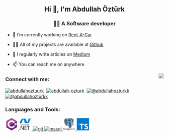 <h2 align="center">Hi 👋, I'm Abdullah Öztürk</h2>
<h3 align="center">👨‍💻 A Software developer</h3>

- 🔭 I’m currently working on [Rent-A-Car](github.com/AbdullahOztuurkk/Rent-A-Car-Project)

- 👨‍💻 All of my projects are available at [Github](github.com/AbdullahOztuurkk)

- 📝 I regularly write articles on [Medium](medium.com/@abdullahozturkk)

- 📫 You can reach me on anywhere
<img align='right' src="https://github-readme-stats.vercel.app/api?username=AbdullahOztuurkk&show_icons=true">

<h3 align="left">Connect with me:</h3>
<p align="left">
<a href="https://twitter.com/abdullahoztuurk" target="blank"><img align="center" src="https://www.vectorlogo.zone/logos/twitter/twitter-tile.svg" alt="abdullahoztuurk" height="30" width="30" /></a>&nbsp;
<a href="https://linkedin.com/in/abdullah-ozturk" target="blank"><img align="center" src="https://www.vectorlogo.zone/logos/linkedin/linkedin-icon.svg" alt="abdullah-ozturk" height="30" width="30"/></a>&nbsp;
<a href="https://medium.com/@abdullahozturkk" target="blank"><img align="center" src="https://www.vectorlogo.zone/logos/medium/medium-icon.svg" alt="@abdullahozturkk" height="30" width="30" /></a>&nbsp;
<a href="mailto:oabdullahozturk@yandex.com.tr" target="blank"><img align="center" src="https://www.vectorlogo.zone/logos/gmail/gmail-icon.svg" alt="@abdullahozturkk" height="30" width="30" /></a>&nbsp;
</p>

<h3 align="left">Languages and Tools:</h3>
<p align="left"> <a href="https://www.w3schools.com/cs/" target="_blank"> <img src="https://raw.githubusercontent.com/devicons/devicon/master/icons/csharp/csharp-original.svg" alt="csharp" width="40" height="40"/> </a> <a href="https://dotnet.microsoft.com/" target="_blank"> <img src="https://raw.githubusercontent.com/devicons/devicon/master/icons/dot-net/dot-net-original-wordmark.svg" alt="dotnet" width="40" height="40"/> </a> <a href="https://git-scm.com/" target="_blank"> <img src="https://www.vectorlogo.zone/logos/git-scm/git-scm-icon.svg" alt="git" width="40" height="40"/> </a> <a href="https://www.microsoft.com/en-us/sql-server" target="_blank"> <img src="https://cdn.worldvectorlogo.com/logos/microsoft-sql-server.svg" alt="mssql" width="40" height="40"/> </a> <a href="https://www.postgresql.org" target="_blank"> <img src="https://raw.githubusercontent.com/devicons/devicon/master/icons/postgresql/postgresql-original-wordmark.svg" alt="postgresql" width="40" height="40"/> </a> <a href="https://www.typescriptlang.org/" target="_blank"> <img src="https://raw.githubusercontent.com/devicons/devicon/master/icons/typescript/typescript-original.svg" alt="typescript" width="40" height="40"/> </a> </p>

